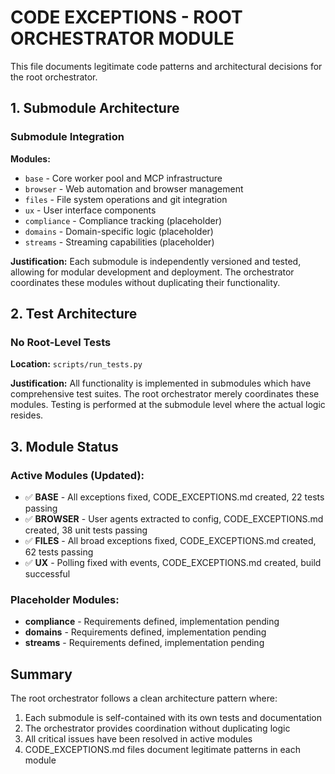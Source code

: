 # CODE EXCEPTIONS - ROOT ORCHESTRATOR MODULE

This file documents legitimate code patterns and architectural decisions for the root orchestrator.

## 1. Submodule Architecture

### Submodule Integration
**Modules:**
- `base` - Core worker pool and MCP infrastructure
- `browser` - Web automation and browser management
- `files` - File system operations and git integration
- `ux` - User interface components
- `compliance` - Compliance tracking (placeholder)
- `domains` - Domain-specific logic (placeholder)
- `streams` - Streaming capabilities (placeholder)

**Justification:**
Each submodule is independently versioned and tested, allowing for modular development and deployment. The orchestrator coordinates these modules without duplicating their functionality.

## 2. Test Architecture

### No Root-Level Tests
**Location:** `scripts/run_tests.py`

**Justification:**
All functionality is implemented in submodules which have comprehensive test suites. The root orchestrator merely coordinates these modules. Testing is performed at the submodule level where the actual logic resides.

## 3. Module Status

### Active Modules (Updated):
- ✅ **BASE** - All exceptions fixed, CODE_EXCEPTIONS.md created, 22 tests passing
- ✅ **BROWSER** - User agents extracted to config, CODE_EXCEPTIONS.md created, 38 unit tests passing
- ✅ **FILES** - All broad exceptions fixed, CODE_EXCEPTIONS.md created, 62 tests passing
- ✅ **UX** - Polling fixed with events, CODE_EXCEPTIONS.md created, build successful

### Placeholder Modules:
- **compliance** - Requirements defined, implementation pending
- **domains** - Requirements defined, implementation pending
- **streams** - Requirements defined, implementation pending

## Summary

The root orchestrator follows a clean architecture pattern where:
1. Each submodule is self-contained with its own tests and documentation
2. The orchestrator provides coordination without duplicating logic
3. All critical issues have been resolved in active modules
4. CODE_EXCEPTIONS.md files document legitimate patterns in each module